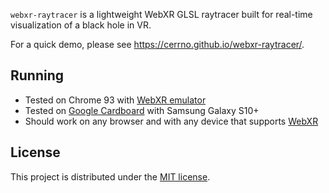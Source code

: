 `webxr-raytracer` is a lightweight WebXR GLSL raytracer built for real-time visualization of a black hole in VR.

For a quick demo, please see https://cerrno.github.io/webxr-raytracer/.

## Running
- Tested on Chrome 93 with [WebXR emulator](https://chrome.google.com/webstore/detail/webxr-api-emulator/mjddjgeghkdijejnciaefnkjmkafnnje?hl=en)
- Tested on [Google Cardboard](https://arvr.google.com/cardboard/) with Samsung Galaxy S10+
- Should work on any browser and with any device that supports [WebXR](https://developer.mozilla.org/en-US/docs/Web/API/WebXR_Device_API)

## License
This project is distributed under the [MIT license](LICENSE.md).